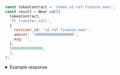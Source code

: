 ```js
const tokenContract = 'token.v2.ref-finance.near';
const result = Near.call(
  tokenContract,
  'ft_transfer_call',
  {
    receiver_id: 'v2.ref-finance.near',
    amount: '100000000000000000',
    msg: '',
  },
  300000000000000,
  1,
);
```

<details>
<summary>Example response</summary>
<p>

```json
"100000000000000000"
```

</p>

</details>
